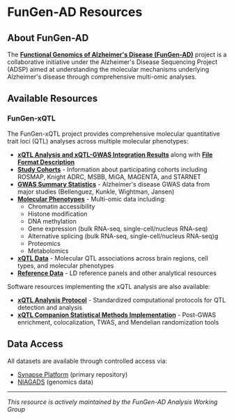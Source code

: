 # FunGen-AD Resources

## About FunGen-AD

The **[Functional Genomics of Alzheimer's Disease (FunGen-AD)](https://adsp-fgc.niagads.org/)** project is a collaborative initiative under the Alzheimer's Disease Sequencing Project (ADSP) aimed at understanding the molecular mechanisms underlying Alzheimer's disease through comprehensive multi-omic analyses.

## Available Resources

### FunGen-xQTL

The FunGen-xQTL project provides comprehensive molecular quantitative trait loci (QTL) analyses across multiple molecular phenotypes:

* **[xQTL Analysis and xQTL-GWAS Integration Results](xqtl_resource_description)** along with **[File Format Description](xqtl_resource_format)**
* **[Study Cohorts](xqtl-data/study_info/)** - Information about participating cohorts including ROSMAP, Knight ADRC, MSBB, MiGA, MAGENTA, and STARNET
* **[GWAS Summary Statistics](xqtl-data/gwas/)** - Alzheimer's disease GWAS data from major studies (Bellenguez, Kunkle, Wightman, Jansen)
* **[Molecular Phenotypes](xqtl-data/omics/)** - Multi-omic data including:
  - Chromatin accessibility 
  - Histone modification
  - DNA methylation
  - Gene expression (bulk RNA-seq, single-cell/nucleus RNA-seq)
  - Alternative splicing (bulk RNA-seq, single-cell/nucleus RNA-seq)g
  - Proteomics
  - Metabolomics
* **[xQTL Data](xqtl-data/qtl/)** - Molecular QTL associations across brain regions, cell types, and molecular phenotypes
* **[Reference Data](xqtl-data/reference_data/)** - LD reference panels and other analytical resources

Software resources implementing the xQTL analysis are also available:

* **[xQTL Analysis Protocol](https://statfungen.github.io/xqtl-protocol)** - Standardized computational protocols for QTL detection and analysis
* **[xQTL Companion Statistical Methods Implementation](https://github.com/StatFunGen/pecotmr)** - Post-GWAS enrichment, colocalization, TWAS, and Mendelian randomization tools

## Data Access

All datasets are available through controlled access via:
- [Synapse Platform](https://www.synapse.org/) (primary repository)
- [NIAGADS](https://www.niagads.org/) (genomics data)

---
*This resource is actively maintained by the FunGen-AD Analysis Working Group*